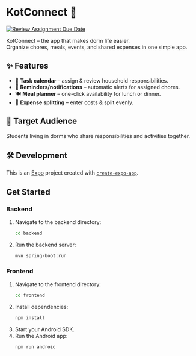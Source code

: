 # KotConnect 🚀

[![Review Assignment Due Date](https://classroom.github.com/assets/deadline-readme-button-22041afd0340ce965d47ae6ef1cefeee28c7c493a6346c4f15d667ab976d596c.svg)](https://classroom.github.com/a/bPpEXmle)

KotConnect – the app that makes dorm life easier.  
Organize chores, meals, events, and shared expenses in one simple app.

## ✨ Features

- 📅 **Task calendar** – assign & review household responsibilities.
- 🔔 **Reminders/notifications** – automatic alerts for assigned chores.
- 🍽️ **Meal planner** – one-click availability for lunch or dinner.
- 💸 **Expense splitting** – enter costs & split evenly.

## 🎯 Target Audience

Students living in dorms who share responsibilities and activities together.

## 🛠️ Development

This is an [Expo](https://expo.dev) project created with [`create-expo-app`](https://www.npmjs.com/package/create-expo-app).

## Get Started

### Backend

1. Navigate to the backend directory:
   ```bash
   cd backend
   ```
2. Run the backend server:
   ```bash
   mvn spring-boot:run
   ```

### Frontend

1. Navigate to the frontend directory:
   ```bash
   cd frontend
   ```
2. Install dependencies:
   ```bash
   npm install
   ```
3. Start your Android SDK.
4. Run the Android app:
   ```bash
   npm run android
   ```
